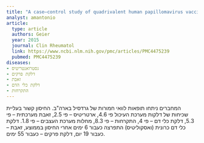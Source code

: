```yaml
---
title: "A case–control study of quadrivalent human papillomavirus vaccine-associated autoimmune adverse events"
analyst: amantonio
article:
  type: article
  authors: Geier
  year: 2015
  journal: Clin Rheumatol
  link: https://www.ncbi.nlm.nih.gov/pmc/articles/PMC4475239
  pubmed: PMC4475239
diseases:
- גסטרואנטריטיס
- דלקת פרקים
- זאבת
- דלקת כלי הדם
- התקרחות
---
```


המחברים ניתחו תופאות לוואי חמורות של גרדסיל בארה"ב. החיסון קשור בעליית שכיחות של דלקות מערכת העיכול פי 4.6, ארטריטיס – פי 2.5, זאבת מערכתית – פי 5.3, דלקת כלי דם – פי 4, התקרחות – פי 8.3, מחלות מערכת העצבים – פי 1.8.
דלקת כלי דם כרונית (ואסקוליטיס) התפרצה כעבור 6 ימים אחרי החיסון בממוצע, זאבת – כעבור 19 יום, דלקת פרקים – כעבור 55 ימים.
